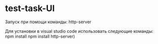# test-task-UI

Запуск при помощи команды: http-server

Для установки в visual studio code использовать следующие команды:
npm install
npm install http-server)